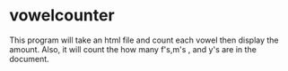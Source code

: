 # vowelcounter
This program will take an html file and count each vowel then display the amount. Also, it will count the how many f's,m's , and y's are in the document.
